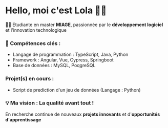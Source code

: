 # Hello, moi c'est Lola 👩‍💻
👩‍🎓 Etudiante en master **MIAGE**, passionnée par le **développement logiciel** et l'innovation technologique
### 🚀 Compétences clés :
  - Langage de programmation : TypeScript, Java, Python
  - Framework : Angular, Vue, Cypress, Springboot
  - Base de données : MySQL, PoqgreSQL
### Projet(s) en cours :
 - Script de prediction d'un jeu de données (Langage : Python)

### 💡 Ma **vision** : La qualité avant tout !
En recherche continue de nouveaux **projets innovants** et d'**opportunités d'apprentissage** 
